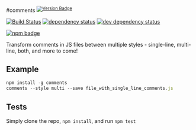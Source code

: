 #comments <sup>[![Version Badge][npm-version-svg]][npm-url]</sup>

[![Build Status][travis-svg]][travis-url]
[![dependency status][deps-svg]][deps-url]
[![dev dependency status][dev-deps-svg]][dev-deps-url]

[![npm badge][npm-badge-png]][npm-url]

Transform comments in JS files between multiple styles - single-line, multi-line, both, and more to come!

## Example

```js
npm install -g comments
comments --style multi --save file_with_single_line_comments.js
```

## Tests
Simply clone the repo, `npm install`, and run `npm test`

[npm-url]: https://npmjs.org/package/comments
[npm-version-svg]: http://versionbadg.es/ljharb/node-comments.svg
[travis-svg]: https://travis-ci.org/ljharb/node-comments.svg
[travis-url]: https://travis-ci.org/ljharb/node-comments
[deps-svg]: https://david-dm.org/ljharb/node-comments.svg
[deps-url]: https://david-dm.org/ljharb/node-comments
[dev-deps-svg]: https://david-dm.org/ljharb/node-comments/dev-status.svg
[dev-deps-url]: https://david-dm.org/ljharb/node-comments#info=devDependencies
[npm-badge-png]: https://nodei.co/npm/comments.png?downloads=true&stars=true

